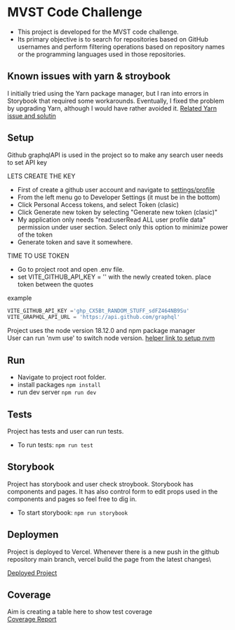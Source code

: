 # MVST Code Challenge

- This project is developed for the MVST code challenge.
- Its primary objective is to search for repositories based on GitHub usernames and perform filtering operations based on repository names or the programming languages used in those repositories.

## Known issues with yarn & stroybook

I initially tried using the Yarn package manager, but I ran into errors in Storybook that required some workarounds. Eventually, I fixed the problem by upgrading Yarn, although I would have rather avoided it. [Related Yarn issue and solutin](https://github.com/storybookjs/storybook/issues/22431#issuecomment-1630086092)

## Setup

Github graphqlAPI is used in the project so to make any search user needs to set API key

LETS CREATE THE KEY

- First of create a github user account and navigate to [settings/profile](https://github.com/settings/profile)
- From the left menu go to Developer Settings (it must be in the bottom)
- Click Personal Access tokens, and select Token (clasic)
- Click Generate new token by selecting "Generate new token (clasic)"
- My application only needs "read:userRead ALL user profile data" permission under user section. Select only this option to minimize power of the token 
- Generate token and save it somewhere.

TIME TO USE TOKEN

- Go to project root and open .env file. 
- set VITE_GITHUB_API_KEY = '' with the newly created token. place token between the quotes

example
```js
VITE_GITHUB_API_KEY ='ghp_CX5Bt_RANDOM_STUFF_sdFZ464NB9Su'
VITE_GRAPHQL_API_URL = 'https://api.github.com/graphql'
```

Project uses the node version 18.12.0 and npm package manager\
User can run 'nvm use' to switch node version. [helper link to setup nvm](https://www.freecodecamp.org/news/node-version-manager-nvm-install-guide/)

## Run

- Navigate to project root folder.
- install packages  `npm install`
- run dev server `npm run dev`

## Tests

Project has tests and user can run tests.

- To run tests: `npm run test`

## Storybook

Project has storybook and user check stroybook. Storybook has components and pages. It has also control form to edit props used in the components and pages so feel free to dig in.

- To start storybook: `npm run storybook`

## Deploymen

Project is deployed to Vercel. Whenever there is a new push in the github repository main branch, vercel build the page from the latest changes\

[Deployed Project](https://code-challenge-mvst-saqev1125-egenerse.vercel.app/)

## Coverage

Aim is creating a table here to show test coverage\
[Coverage Report](coverage/coverage-final.json)
